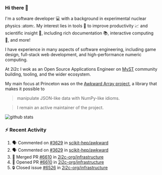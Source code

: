 ### Hi there 👋 

I'm a software developer 💻 with a background in experimental nuclear physics :atom:. My interest lies in tools :wrench: to improve productivity :chart_with_upwards_trend: and scientific insight :telescope:, including rich documentation 📚, interactive computing 🧮, and more! 

I have experience in many aspects of software engineering, including game design, full-stack web development, and high-performance numeric computing. 

At 2i2c I wok as an Open Source Applications Engineer on [MyST](https://github.com/jupyter-book/mystmd) community building, tooling, and the wider ecosystem. 

My main focus at Princeton was on the [Awkward Array project](awkward-array.org/), a library that makes it possible to 
> manipulate JSON-like data with NumPy-like idioms.

> I remain an active maintainer of the project. 

![github stats](https://github-readme-stats.vercel.app/api?username=agoose77&show_icons=true&hide_rank=true&hide_title=true&bg_color=30,e76445,904e95&text_color=efe3ec&icon_color=efe3ec)
<!--
**agoose77/agoose77** is a ✨ _special_ ✨ repository because its `README.md` (this file) appears on your GitHub profile.

Here are some ideas to get you started:

- 🔭 I’m currently working on ...
- 🌱 I’m currently learning ...
- 👯 I’m looking to collaborate on ...
- 🤔 I’m looking for help with ...
- 💬 Ask me about ...
- 📫 How to reach me: ...
- 😄 Pronouns: ...
- ⚡ Fun fact: ...
-->

### :zap: Recent Activity

<!--START_SECTION:activity-->
1. 🗣 Commented on [#3629](https://github.com/scikit-hep/awkward/pull/3629#issuecomment-3213680037) in [scikit-hep/awkward](https://github.com/scikit-hep/awkward)
2. 🗣 Commented on [#3629](https://github.com/scikit-hep/awkward/pull/3629#issuecomment-3213659882) in [scikit-hep/awkward](https://github.com/scikit-hep/awkward)
3. 🎉 Merged PR [#6610](https://github.com/2i2c-org/infrastructure/pull/6610) in [2i2c-org/infrastructure](https://github.com/2i2c-org/infrastructure)
4. 💪 Opened PR [#6610](https://github.com/2i2c-org/infrastructure/pull/6610) in [2i2c-org/infrastructure](https://github.com/2i2c-org/infrastructure)
5. 🔒 Closed issue [#6526](https://github.com/2i2c-org/infrastructure/issues/6526) in [2i2c-org/infrastructure](https://github.com/2i2c-org/infrastructure)
<!--END_SECTION:activity-->

